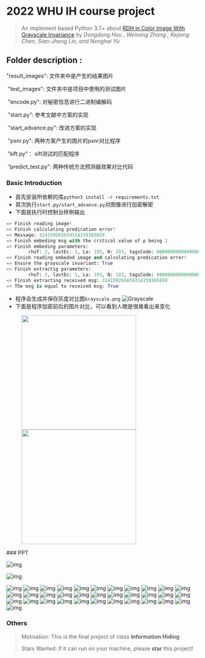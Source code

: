 # 2022  WHU IH course project 
> An implement based Python 3.7+ about [RDH in Color Image With Grayscale Invariance](http://home.ustc.edu.cn/~houdd/PDF/Reversible%20Data%20Hiding%20in%20Color%20Image%20with%20Grayscale%20Invariance.pdf) by *Dongdong Hou , Weiming Zhang , Kejiang Chen, Sian-Jheng Lin, and Nenghai Yu*
## Folder description :

"result_images":  			   文件夹中是产生的结果图片

​	"test_images":				   文件夹中是项目中使用的测试图片

​    "encode.py":                      对秘密信息进行二进制编解码

​    "start.py":         			   	参考文献中方案的实现

​	"start_advance.py":           改进方案的实现

​	"psnr.py":			 				两种方案产生的图片的psnr对比程序

​	”sift.py“：						     sift测试的匹配程序

​	”predict_test.py":                两种传统方法预测器效果对比代码

### Basic Introduction

- 首先安装所依赖的库`python3 install -r requirements.txt`
- 其次执行`start.py/start_advance.py`对图像进行加密解密
- 下面是执行时控制台样例输出
```python
=> Finish reading image!
=> Finish calculating predication error!
=> Message: 314159265659314159265659
=> Finish embeding msg with the critical value of ⍴ being 2
=> Finish embeding parameters:
        rhoT: 2, lastEc: 1, La: 193, N: 193, tagsCode: 0000000000000000100000000000000000000000000000000000000000000000000000000000000000000000000000000000000000000000000000000000000000000000000000000000000000000000000000000000000000000000000000000
=> Finish reading embeded image and calculating predication error!
=> Ensure the grayscale invariant: True
=> Finish extractig parameters:
        rhoT: 2, lastEc: 1, La: 193, N: 193, tagsCode: 0000000000000000100000000000000000000000000000000000000000000000000000000000000000000000000000000000000000000000000000000000000000000000000000000000000000000000000000000000000000000000000000000
=> Finish extracting received msg: 314159265659314159265659
=> The msg is equal to received msg: True
```
- 程序会生成并保存灰度对比图`Grayscale.png`
![Grayscale](Grayscale.png)
- 下面是程序加密前后的图片对比，可以看到人眼是很难看出来变化
<figure class="half">
    <img src="test_images/LenaRGB.bmp" width="300">
    <img src="result_images/LenaRGB.modified9.bmp" width="300"/>
</figure>
### PPT

![img](img/幻灯片4.png)

![img](img/幻灯片5.png)

![img](img/幻灯片6.png)
![img](img/幻灯片7.png)
![img](img/幻灯片8.png)
![img](img/幻灯片9.png)
![img](img/幻灯片10.png)
![img](img/幻灯片11.png)
![img](img/幻灯片12.png)
![img](img/幻灯片13.png)
![img](img/幻灯片14.png)
![img](img/幻灯片15.png)
![img](img/幻灯片16.png)
![img](img/幻灯片17.png)
![img](img/幻灯片18.png)
![img](img/幻灯片19.png)
![img](img/幻灯片20.png)
![img](img/幻灯片21.png)
![img](img/幻灯片22.png)
![img](img/幻灯片23.png)
![img](img/幻灯片24.png)
![img](img/幻灯片25.png)
![img](img/幻灯片26.png)
![img](img/幻灯片27.png)
![img](img/幻灯片28.png)
![img](img/幻灯片29.png)
![img](img/幻灯片30.png)
![img](img/幻灯片31.png)
![img](img/幻灯片32.png)
![img](img/幻灯片33.png)
![img](img/幻灯片34.png)
![img](img/幻灯片35.png)
![img](img/幻灯片36.png)
![img](img/幻灯片37.png)
![img](img/幻灯片38.png)
![img](img/幻灯片39.png)


### Others
> Motivation: This is the final project of class **Information  Hiding**
>
> Stars Wanted: If it can run on your machine, please **star** this project!
